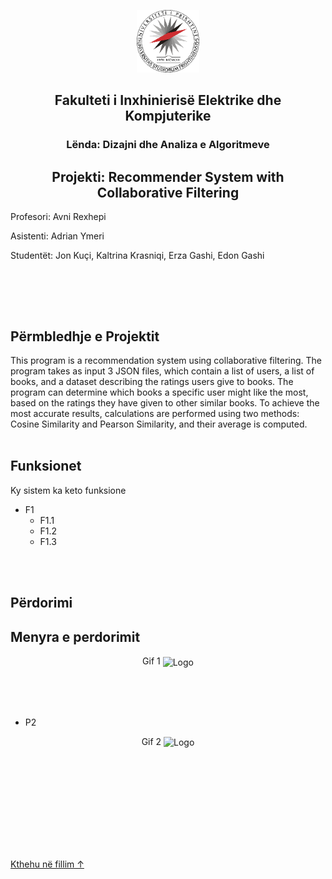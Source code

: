 <p align="center">
  <a>
    <img src="UP logo.png" alt="Logo" height="100">
  </a>

<h2 align="center">Fakulteti i Inxhinierisë Elektrike dhe Kompjuterike</h2>
<h3 align="center">Lënda: Dizajni dhe Analiza e Algoritmeve</h3>
<h2 align="center">Projekti: Recommender System with Collaborative Filtering</h2>
<p align="left">Profesori: Avni Rexhepi</p>
<p align="left">Asistenti: Adrian Ymeri</p>

<p align="left">Studentët: Jon Kuçi, Kaltrina Krasniqi, Erza Gashi, Edon Gashi</p><br><br>

</p><br>

## Përmbledhje e Projektit

This program is a recommendation system using collaborative filtering. The program takes as input 3 JSON files, which contain a list of users, a list of books, and a dataset describing the ratings users give to books. The program can determine which books a specific user might like the most, based on the ratings they have given to other similar books. To achieve the most accurate results, calculations are performed using two methods: Cosine Similarity and Pearson Similarity, and their average is computed.
<br><br>

## Funksionet
Ky sistem ka keto funksione

- F1
  - F1.1
  - F1.2
  - F1.3

 <br><br>
## Përdorimi
Menyra e perdorimit
- 
<p align="center"> Gif 1
<a>
    <img src="" alt="Logo" height="430" align="center">
  </a>
  </p>
<br><br><br>

- P2
 
<p align="center">Gif 2
<a>
    <img src="" alt="Logo" height="350" align="center">
  </a>
</p>

<br><br><br>



<br><br><br>


<br><br>
   <a href="#top">Kthehu në fillim ↑</a>
